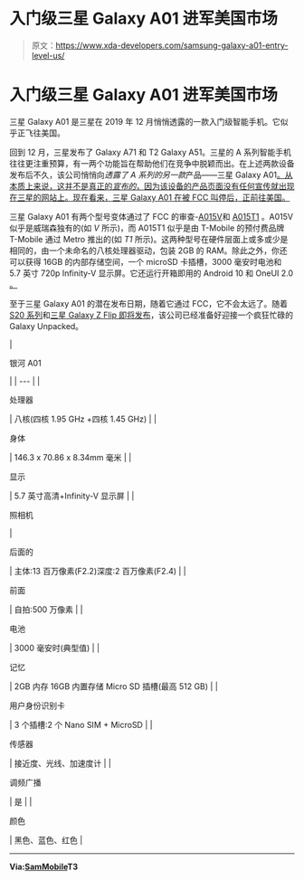 # 入门级三星 Galaxy A01 进军美国市场

> 原文：<https://www.xda-developers.com/samsung-galaxy-a01-entry-level-us/>

# 入门级三星 Galaxy A01 进军美国市场

三星 Galaxy A01 是三星在 2019 年 12 月悄悄透露的一款入门级智能手机。它似乎正飞往美国。

回到 12 月，三星发布了 Galaxy A71 和 T2 Galaxy A51。三星的 A 系列智能手机往往更注重预算，有一两个功能旨在帮助他们在竞争中脱颖而出。在上述两款设备发布后不久，该公司悄悄向*透露了 A 系列的另一款*产品——三星 Galaxy A01[。从本质上来说，这并不是真正的*宣布的*，因为该设备的产品页面没有任何宣传就出现在三星的网站上。现在看来，三星 Galaxy A01 在被 FCC 叫停后，正前往美国。](https://www.xda-developers.com/samsung-galaxy-a01-unvieled/)

三星 Galaxy A01 有两个型号变体通过了 FCC 的审查-[A015V](https://apps.fcc.gov/oetcf/eas/reports/ViewExhibitReport.cfm?mode=Exhibits&RequestTimeout=500&calledFromFrame=N&application_id=62D3kx3r8mZCcF2mUqO0iQ%3D%3D&fcc_id=ZCASMA015V)和 [A015T1](https://apps.fcc.gov/oetcf/eas/reports/ViewExhibitReport.cfm?mode=Exhibits&RequestTimeout=500&calledFromFrame=N&application_id=o5y9SFGxqGJDRrgoC5esSA%3D%3D&fcc_id=ZCASMA015T1) 。A015V 似乎是威瑞森独有的(如 *V* 所示)，而 A015T1 似乎是由 T-Mobile 的预付费品牌 T-Mobile 通过 Metro 推出的(如 *T1* 所示)。这两种型号在硬件层面上或多或少是相同的，由一个未命名的八核处理器驱动，包装 2GB 的 RAM。除此之外，你还可以获得 16GB 的内部存储空间，一个 microSD 卡插槽，3000 毫安时电池和 5.7 英寸 720p Infinity-V 显示屏。它还运行开箱即用的 Android 10 和 OneUI 2.0 [。](https://www.xda-developers.com/galaxy-s10-stable-android-10-one-ui-2-us/)

至于三星 Galaxy A01 的潜在发布日期，随着它通过 FCC，它不会太远了。随着 [S20 系列](https://www.xda-developers.com/exclusive-samsung-galaxy-s20-5g-live-images/)和[三星 Galaxy Z Flip 即将发布](https://www.xda-developers.com/samsung-galaxy-z-flip-rumors-no-108mp/)，该公司已经准备好迎接一个疯狂忙碌的 Galaxy Unpacked。

| 

银河 A01

 |
| --- |
| 

处理器

 | 八核(四核 1.95 GHz +四核 1.45 GHz) |
| 

身体

 | 146.3 x 70.86 x 8.34mm 毫米 |
| 

显示

 | 5.7 英寸高清+Infinity-V 显示屏 |
| 

照相机

 | 

后面的

 | 主体:13 百万像素(F2.2)深度:2 百万像素(F2.4) |
| 

前面

 | 自拍:500 万像素 |
| 

电池

 | 3000 毫安时(典型值) |
| 

记忆

 | 2GB 内存 16GB 内置存储 Micro SD 插槽(最高 512 GB) |
| 

用户身份识别卡

 | 3 个插槽:2 个 Nano SIM + MicroSD |
| 

传感器

 | 接近度、光线、加速度计 |
| 

调频广播

 | 是 |
| 

颜色

 | 黑色、蓝色、红色 |

* * *

**Via:[SamMobile](https://www.sammobile.com/news/entry-level-samsung-galaxy-a01-also-headed-to-the-us/)T3**